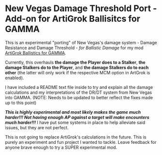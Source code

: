 # New Vegas Damage Threshold Port - Add-on for ArtiGrok Ballisitcs for GAMMA

This is an experimental "porting" of New Vegas's damage system - Damage Resistance and Damage Threshold - *for Ballistic Damage* for my mod [ArtiGrok Ballistics for GAMMA](https://github.com/ilrathCXV/ArtiGrok-Ballistics-GAMMA-ilrath-Mo3).

Currently, this overhauls **the damage the Player does to a Stalker**, **the damage Stalkers do to the Player**, and **the damage Stalkers do to each other** (the latter will only work if the respective MCM option in ArtGrok is enabled).

I have included a README text file inside to try and explain all the damage calculations and my interpretations of the DR/DT system from New Vegas into GAMMA. (NOTE: Needs to be updated to better reflect the fixes made up to this point)

_**This is highly experimental and most likely makes the game much harder!!! Not having enough AP against a target will make encounters much harder!!!**_
I have put some systems in place to help alleviate said issues, but they are not perfect.

This is not going to replace ArtiGrok's calculations in the future. This is purely an experiment and fun project I wanted to tackle. Leave feedback for anyone brave enough to try a SUPER experimental mod.
